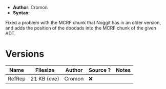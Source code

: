 - **Author**: Cromon
- **Syntax**:

Fixed a problem with the MCRF chunk that Noggit has in an older version, and adds the position of the doodads into the MCRF chunk of the given ADT.

# Versions

| Name   | Filesize    | Author | Source ? | Notes |
| ------ | ----------- | ------ | -------- | ----- |
| RefRep | 21 KB (exe) | Cromon |  ❌        |       |
